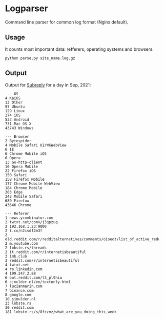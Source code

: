 # Logparser

Command line parser for common log format (Nginx default).

## Usage

It counts most important data: refferers, operating systems and browsers.

```shell
python parse.py site_name.log.gz
```

## Output

Output for [Subreply](https://subreply.com/) for a day in Sep, 2021:

```shell
--- OS
4 KaiOS
13 Other
97 Ubuntu
129 Linux
274 iOS
533 Android
731 Mac OS X
43743 Windows

--- Browser
2 Bytespider
4 Mobile Safari UI/WKWebView
6 IE
6 Chrome Mobile iOS
6 Opera
13 Go-http-client
16 Opera Mobile
22 Firefox iOS
150 Safari
158 Firefox Mobile
177 Chrome Mobile WebView
184 Chrome Mobile
203 Edge
242 Mobile Safari
689 Firefox
43646 Chrome

--- Referer
1 news.ycombinator.com
2 twtxt.net/conv/j3qpzuq
2 192.168.1.23:9000
2 t.co/n2isdf2m3f
2 old.reddit.com/r/redditalternatives/comments/oioeot/list_of_active_reddit_alternatives_v7
2 m.youtube.com
2 lobste.rs/threads
2 it.reddit.com/r/internetisbeautiful
2 1mb.club
2 reddit.com/r/internetisbeautiful
4 twtxt.net
4 ro.linkedin.com
4 199.247.2.88
6 out.reddit.com/t3_pl9hiu
6 sjmulder.nl/en/textonly.html
7 lucianmarin.com
7 binance.com
8 google.com
10 sjmulder.nl
23 lobste.rs
30 reddit.com
181 lobste.rs/s/8fzzmz/what_are_you_doing_this_week
```

